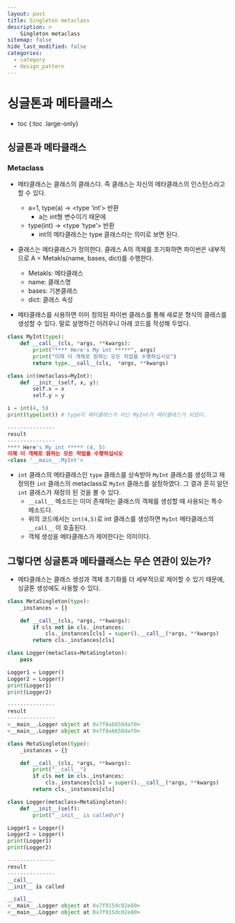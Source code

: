 ```yaml
---
layout: post
title: Singleton metaclass
description: >
    Singleton metaclass
sitemap: false
hide_last_modified: false
categories:
  - category
  - design_pattern
---
```



# 싱글톤과 메타클래스

* toc
{:toc .large-only}

## 싱글톤과 메타클래스

### Metaclass

- 메타클래스는 클래스의 클래스다. 즉 클래스는 자신의 메타클래스의 인스턴스라고 할 수 있다.
    - a=1, type(a) → <type ‘int’> 반환
        - a는 int형 변수이기 때문에
    - type(int) → <type ‘type’> 반환
        - int의 메타클래스는 type 클래스라는 의미로 보면 된다.
- 클래스는 메타클래스가 정의한다. 클래스 A의 객체를 초기화하면 파이썬은 내부적으로 A = Metakls(name, bases, dict)를 수행한다.
    - Metakls: 메타클래스
    - name: 클래스명
    - bases: 기본클래스
    - dict: 클래스 속성
    
- 메타클래스를 사용하면 이미 정의된 파이썬 클래스를 통해 새로운 형식의 클래스를 생성할 수 있다. 말로 설명하긴 어려우니 아래 코드를 작성해 두었다.

```python
class MyInt(type):
    def __call__(cls, *args, **kwargs):
        print("**** Here's My int *****", args)
        print("이제 이 개체로 원하는 모든 작업을 수행하십시오")
        return type.__call__(cls,  *args, **kwargs)

class int(metaclass=MyInt):
    def __init__(self, x, y):
        self.x = x
        self.y = y

i = int(4, 5)
print(type(int)) # type이 메타클래스가 아닌 MyInt가 메타클래스가 되었다.

---------------
result
---------------
**** Here's My int ***** (4, 5)
이제 이 개체로 원하는 모든 작업을 수행하십시오
<class '__main__.MyInt'>
```

- `int` 클래스의 메타클래스인 `type` 클래스를 상속받아 `MyInt` 클래스를 생성하고 재정의한 `int` 클래스의 metaclass로 `MyInt` 클래스를 설정하였다. 그 결과 흔히 알던 `int` 클래스가 재정의 된 것을 볼 수 있다.
    - `__call__` 메소드는 이미 존재하는 클래스의 객체를 생성할 때 사용되는 특수 메소드다.
    - 위의 코드에서는 `int(4,5)`로 int 클래스를 생성하면 `MyInt` 메타클래스의 `__call__` 이 호출된다.
    - 객체 생성을 메타클래스가 제어한다는 의미이다.

## 그렇다면 싱글톤과 메타클래스는 무슨 연관이 있는가?

- 메타클래스는 클래스 생성과 객체 초기화를 더 세부적으로 제어할 수 있기 때문에, 싱글톤 생성에도 사용할 수 있다.

```python
class MetaSingleton(type):
    _instances = {}

    def __call__(cls, *args, **kwargs):
        if cls not in cls._instances:
            cls._instances[cls] = super().__call__(*args, **kwargs)
        return cls._instances[cls]

class Logger(metaclass=MetaSingleton):
    pass

Logger1 = Logger()
Logger2 = Logger()
print(Logger1)
print(Logger2)

---------------
result
---------------
<__main__.Logger object at 0x7f8a6650daf0> 
<__main__.Logger object at 0x7f8a6650daf0>
```

```python
class MetaSingleton(type):
    _instances = {}

    def __call__(cls, *args, **kwargs):
        print("__call__")
        if cls not in cls._instances:
            cls._instances[cls] = super().__call__(*args, **kwargs)
        return cls._instances[cls]

class Logger(metaclass=MetaSingleton):
    def __init__(self):
        print("__init__ is called\n")

Logger1 = Logger()
Logger2 = Logger()
print(Logger1)
print(Logger2)

---------------
result
---------------
__call__
__init__ is called

__call__
<__main__.Logger object at 0x7f915dc02e80>
<__main__.Logger object at 0x7f915dc02e80>
```